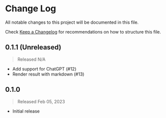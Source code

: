# Change Log

All notable changes to this project will be documented in this file.

Check [Keep a Changelog](http://keepachangelog.com/) for recommendations on how to structure this file.


## 0.1.1 (Unreleased)
> Released N/A

* Add support for ChatGPT (#12)
* Render result with markdown (#13)

## 0.1.0
> Released Feb 05, 2023

* Initial release
